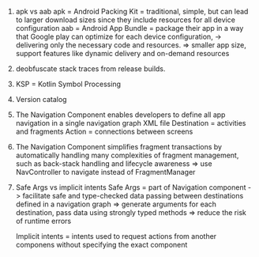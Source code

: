 1. apk vs aab
apk = Android Packing Kit = traditional, simple, but can lead to larger download sizes since they include resources
for all device configuration
aab = Android App Bundle = package their app in a way that Google play can optimize for each device configuration,
-> delivering only the necessary code and resources.
=> smaller app size, support features like dynamic delivery and on-demand resources
2. deobfuscate stack traces from release builds.
3. KSP = Kotlin Symbol Processing
4. Version catalog
5. The Navigation Component enables developers to define all app navigation in a single navigation graph XML file
Destination = activities and fragments
Action = connections between screens
6. The Navigation Component simplifies fragment transactions by automatically handling many complexities of fragment
management, such as back-stack handling and lifecycle awareness
=> use NavController to navigate instead of FragmentManager
7. Safe Args vs implicit intents
Safe Args = part of Navigation component -> facilitate safe and type-checked data passing between destinations
defined in a navigation graph
=> generate arguments for each destination, pass data using strongly typed methods
=> reduce the risk of runtime errors
    
    Implicit intents = intents used to request actions from another componens without specifying the exact component